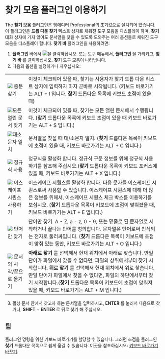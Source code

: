 # 찾기 모음 플러그인 이용하기

The **찾기 모음** 플러그인은 엠에디터 Professional의 초기값으로 설치되어 있습니다. 이 플러그인은 **드롭 다운 찾기** 텍스트 상자로 채워진 도구 모음을 디스플레이 하며, **찾기** 대화 상자에 가지 않아도 문서열을 찾을 수
있도록 도와주는 여러 옵션들로 채워진 도구모음을 디스플레이 합니다.
**찾기 바** 플러그인을 사용하려면:

1. **플러그인** 바에서 ![](../../images/findbar..png)을 클릭하십시오. 또는 도구 메뉴에서, **플러그인** 을 가리키고, **찾기 바** 를 클릭하십시오. **찾기** 도구 모음이 나타납니다.
2. 다음의 옵션을 설정하거나 지우십시오:

|     |     |
| --- | --- |
| ![](../../images/incremental_search..png) 증분 찾기 | 이것이 체크되어 있을 때, 찾기는 사용자가 찾기 드롭 다운 리스트 상자에 입력하자 마자 곧바로 시작됩니다. (키보드 바로가기는 ALT + I 입니다. **찾기** 드롭다운 목록에 키보드 초점이 있을 때) |
| ![](../../images/search_all_docs..png)모든 열린 문서 찾기 | 이것이 체크되어 있을 때, 찾기는 모든 열린 문서에서 수행됩니다. (**찾기** 드롭다운 목록에 키보드 초점이 있을 때 키보드 바로가기는 ALT + S 입니다.) |
| ![](../../images/match_case..png)대소문자 일치 | 문서열을 찾을 때 대/소문자 일치. (**찾기** 드롭다운 목록이 키보드에 초점이 있을 때, 키보드 바로가기는 ALT + C 입니다.) |
| ![](../../images/use_regexp..png) 정규식 사용 | 정규식을 활성화 합니다. 정규식 구문 정보를 위해 정규식 사용하기를 참조해 주십시오.(**찾기** 드롭다운 목록이 키보드 포커스에 있을 때, 키보드 바로가기는 ALT + X 입니다.) |
| ![](../../images/use_escseq..png) 이스케이프 시퀀스 사용하기 | 이스케이프 시퀀스를 활성화 합니다. 다음 문자를 이스케이프 시퀀스로써 사용할 수 있습니다. 이스케이프 시퀀스에 대해 더 많은 정보를 위해서, 이스케이프 시퀀스 체크 박스를 이용하기를 보십시오. (**찾기** 드롭다운 목록이 키보드에 초점이 맞춰졌을 때, 키보드 바로가기는 ALT + E 입니다.) |
| ![](../../images/search_onlyword..png) 단어만 찾기 | 단어만 찾기. A - Z, a - z, 0 - 9, 또는 밑줄로 된 문자열로 시작하거나 끝나는 단어를 정의합니다. 문자열은 단어로써 인식되는 전자로 둘러싸입니다. (**찾기** 드롭다운 목록이 키보드에 초점이 맞춰 있는 동안, 키보드 바로가기는 ALT + O 입니다.) |
| ![](../../images/move_start_end..png) 문서의 시작/끝으로 옮기기 | **아래로 찾기** 를 선택해서 현재 위치에서 아래로 찾습니다. 만일 단어가 파일에서 찾을 수 없다면, 파일의 상위에서부터 찾기 시작합니다. **위로 찾기** 를 선택해서 현재 위치에서 위로 찾습니다. 만일 단어가 파일에서 찾을 수 없다면, 파일의 하단에서부터 찾기 시작합니다.(**찾기** 드롭다운 목록이 키보드에 초점이 맞춰져 있을 때, 키보드 바로가기는 ALT + M 입니다.) |

3. 활성 문서 안에서 찾고자 하는 문서열을 입력하시고, **ENTER** 를 눌러서 다음으로 찾거나, **SHIFT** + **ENTER** 로 뒤로 찾기 해 주십시오.

## 팁

플러그인 명령을 위한 키보드 바로가기를 할당할 수 있습니다. 그러면 초점을 플러그인 **찾기** 드롭다운 목록으로 쉽게 옮길 수 있습니다. 이곳을 참조하십시오:
[키보드 바로가기 바꾸기](../customize/usage_keyboard).
